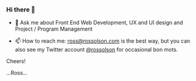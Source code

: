 ### Hi there 👋

<!--
**Rossolson/rossolson** is a ✨ _special_ ✨ repository because its `README.md` (this file) appears on your GitHub profile.

Here are some ideas to get you started:

- 🔭 I’m currently working on ...
- 🌱 I’m currently learning ...
- 👯 I’m looking to collaborate on ...
- 🤔 I’m looking for help with ...
- 💬 Ask me about ...
- 📫 How to reach me: ...
- 😄 Pronouns: ...
- ⚡ Fun fact: ...
-->

- 💬 Ask me about Front End Web Development, UX and UI design and Project / Program Management

- 📫 How to reach me: ross@rossolson.com is the best way, but you can also see my Twitter account [@rossolson](http://twitter.com/rossolson) for occasional bon mots.

Cheers!

...Ross...

